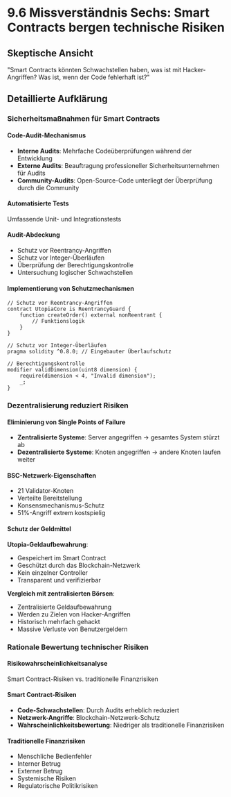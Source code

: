 # 9.6 Missverständnis Sechs: Smart Contracts bergen technische Risiken

## Skeptische Ansicht
"Smart Contracts könnten Schwachstellen haben, was ist mit Hacker-Angriffen? Was ist, wenn der Code fehlerhaft ist?"

## Detaillierte Aufklärung

### Sicherheitsmaßnahmen für Smart Contracts

#### Code-Audit-Mechanismus

- **Interne Audits**: Mehrfache Codeüberprüfungen während der Entwicklung
- **Externe Audits**: Beauftragung professioneller Sicherheitsunternehmen für Audits
- **Community-Audits**: Open-Source-Code unterliegt der Überprüfung durch die Community

#### Automatisierte Tests

Umfassende Unit- und Integrationstests

#### Audit-Abdeckung

- Schutz vor Reentrancy-Angriffen
- Schutz vor Integer-Überläufen
- Überprüfung der Berechtigungskontrolle
- Untersuchung logischer Schwachstellen

#### Implementierung von Schutzmechanismen

```solidity
// Schutz vor Reentrancy-Angriffen
contract UtopiaCore is ReentrancyGuard {
    function createOrder() external nonReentrant {
        // Funktionslogik
    }
}

// Schutz vor Integer-Überläufen
pragma solidity ^0.8.0; // Eingebauter Überlaufschutz

// Berechtigungskontrolle
modifier validDimension(uint8 dimension) {
    require(dimension < 4, "Invalid dimension");
    _;
}
```

### Dezentralisierung reduziert Risiken

#### Eliminierung von Single Points of Failure

- **Zentralisierte Systeme**: Server angegriffen → gesamtes System stürzt ab
- **Dezentralisierte Systeme**: Knoten angegriffen → andere Knoten laufen weiter

#### BSC-Netzwerk-Eigenschaften

- 21 Validator-Knoten
- Verteilte Bereitstellung
- Konsensmechanismus-Schutz
- 51%-Angriff extrem kostspielig

#### Schutz der Geldmittel

**Utopia-Geldaufbewahrung**:

- Gespeichert im Smart Contract
- Geschützt durch das Blockchain-Netzwerk
- Kein einzelner Controller
- Transparent und verifizierbar

**Vergleich mit zentralisierten Börsen**:

- Zentralisierte Geldaufbewahrung
- Werden zu Zielen von Hacker-Angriffen
- Historisch mehrfach gehackt
- Massive Verluste von Benutzergeldern

### Rationale Bewertung technischer Risiken

#### Risikowahrscheinlichkeitsanalyse

Smart Contract-Risiken vs. traditionelle Finanzrisiken

#### Smart Contract-Risiken

- **Code-Schwachstellen**: Durch Audits erheblich reduziert
- **Netzwerk-Angriffe**: Blockchain-Netzwerk-Schutz
- **Wahrscheinlichkeitsbewertung**: Niedriger als traditionelle Finanzrisiken

#### Traditionelle Finanzrisiken

- Menschliche Bedienfehler
- Interner Betrug
- Externer Betrug
- Systemische Risiken
- Regulatorische Politikrisiken
